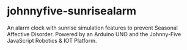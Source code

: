 # johnnyfive-sunrisealarm
An alarm clock with sunrise simulation features to prevent Seasonal Affective Disorder. Powered by an Arduino UNO and the Johnny-Five JavaScript Robotics &amp; IOT Platform.
